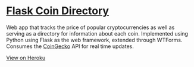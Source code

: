 # [Flask Coin Directory](https://flask-coin-directory.herokuapp.com/index)

Web app that tracks the price of popular cryptocurrencies as well as serving as a directory for information about each coin. Implemented using Python using Flask as the web framework, extended through WTForms. 
Consumes the [CoinGecko](https://www.coingecko.com/en/api) API for real time updates.

[View on Heroku](https://flask-coin-directory.herokuapp.com/index)

